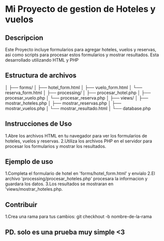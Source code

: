 # Mi Proyecto de gestion de Hoteles y vuelos

## Descripcion
Este Proyecto incluye formularios para agregar hoteles, vuelos y reservas, asi como scripts para procesar estos formularios y mostrar resultados. Esta desarrollado utilizando HTML y PHP

## Estructura de archivos
│
├── forms/
│ ├── hotel_form.html
│ ├── vuelo_form.html
│ └── reserva_form.html
│
├── processing/
│ ├── procesar_hotel.php
│ ├── procesar_vuelo.php
│ └── procesar_reserva.php
│
├── views/
│ ├── mostrar_hoteles.php
│ ├── mostrar_reservas.php
│ ├── mostrar_vuelos.php
│ └── mostrar_resultado.html
│
└── database.php

## Instrucciones de Uso
1.Abre los archivos HTML en tu navegador para ver los formularios de hoteles, vuelos y reservas.
2.Utiliza los archivos PHP en el servidor para procesar los formularios y mostrar los resultados.

## Ejemplo de uso
1.Completa el formulario de hotel en 'forms/hotel_form.html' y envialo
2.El archivo 'processing/procesar_hoteles.php' procesara la informacion y guardara los datos.
3.Los resultados se mostraran en 'views/mostrar_hoteles.php.

## Contribuir
1.Crea una rama para tus cambios:
git checkhout -b nombre-de-la-rama

## PD. solo es una prueba muy simple <3
